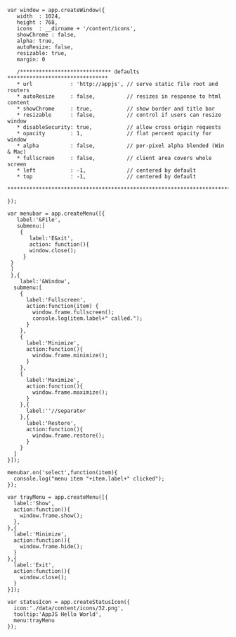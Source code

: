    var window = app.createWindow({
       width  : 1024,
       height : 768,
       icons  : __dirname + '/content/icons',
       showChrome : false,
       alpha: true,
       autoResize: false,
       resizable: true,
       margin: 0
       
       /***************************** defaults ********************************
       * url            : 'http://appjs', // serve static file root and routers
       * autoResize     : false,          // resizes in response to html content
       * showChrome     : true,           // show border and title bar
       * resizable      : false,          // control if users can resize window
       * disableSecurity: true,           // allow cross origin requests
       * opacity        : 1,              // flat percent opacity for window
       * alpha          : false,          // per-pixel alpha blended (Win & Mac)
       * fullscreen     : false,          // client area covers whole screen
       * left           : -1,             // centered by default
       * top            : -1,             // centered by default
       *************************************************************************/
    
    });

    var menubar = app.createMenu([{
       label:'&File',
       submenu:[
        {
           label:'E&xit',
           action: function(){
           window.close();
         }
     }
     ]
     },{
        label:'&Window',
      submenu:[
        {
          label:'Fullscreen',
          action:function(item) {
            window.frame.fullscreen();
            console.log(item.label+" called.");
          }
        },
        {
          label:'Minimize',
          action:function(){
            window.frame.minimize();
          }
        },
        {
          label:'Maximize',
          action:function(){
            window.frame.maximize();
          }
        },{
          label:''//separator
        },{
          label:'Restore',
          action:function(){
            window.frame.restore();
          }
        }
      ]
    }]);
    
    menubar.on('select',function(item){
      console.log("menu item "+item.label+" clicked");
    });

    var trayMenu = app.createMenu([{
      label:'Show',
      action:function(){
        window.frame.show();
      },
    },{
      label:'Minimize',
      action:function(){
        window.frame.hide();
      }
    },{
      label:'Exit',
      action:function(){
        window.close();
      }
    }]);

    var statusIcon = app.createStatusIcon({
      icon:'./data/content/icons/32.png',
      tooltip:'AppJS Hello World',
      menu:trayMenu
    });
